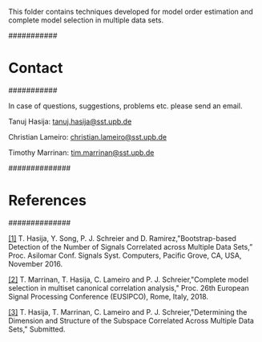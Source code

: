 This folder contains techniques developed for model order estimation and complete model selection in multiple data sets.


###########
# Contact #
###########

In case of questions, suggestions, problems etc. please send an email.

Tanuj Hasija:
tanuj.hasija@sst.upb.de

Christian Lameiro:
christian.lameiro@sst.upb.de

Timothy Marrinan:
tim.marrinan@sst.upb.de

##############
# References #
##############

[[1]](Bootstrap/) T. Hasija, Y. Song, P. J. Schreier and D. Ramirez,"Bootstrap-based Detection of the Number of Signals Correlated across Multiple Data Sets,” Proc. Asilomar Conf. Signals Syst. Computers, Pacific Grove, CA, USA, November 2016.

[[2]](Complete-Model-Selection/) T. Marrinan, T. Hasija, C. Lameiro and P. J. Schreier,"Complete model selection in multiset canonical correlation analysis," Proc. 26th European Signal Processing Conference (EUSIPCO), Rome, Italy, 2018.

[[3]](Complete-Model-Selection-Eigenvalue-Eigenvector-Tests/) T. Hasija, T. Marrinan, C. Lameiro and P. J. Schreier,"Determining the Dimension and Structure of the Subspace Correlated Across Multiple Data Sets," Submitted.

